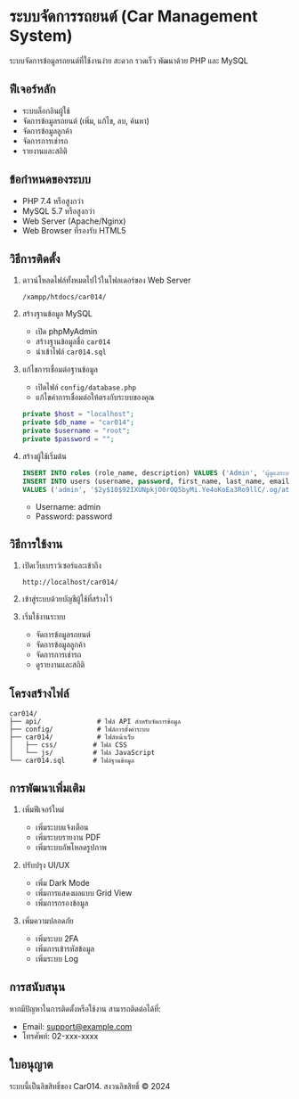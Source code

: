 # ระบบจัดการรถยนต์ (Car Management System)

ระบบจัดการข้อมูลรถยนต์ที่ใช้งานง่าย สะดวก รวดเร็ว พัฒนาด้วย PHP และ MySQL

## ฟีเจอร์หลัก

- ระบบล็อกอินผู้ใช้
- จัดการข้อมูลรถยนต์ (เพิ่ม, แก้ไข, ลบ, ค้นหา)
- จัดการข้อมูลลูกค้า
- จัดการการเช่ารถ
- รายงานและสถิติ

## ข้อกำหนดของระบบ

- PHP 7.4 หรือสูงกว่า
- MySQL 5.7 หรือสูงกว่า
- Web Server (Apache/Nginx)
- Web Browser ที่รองรับ HTML5

## วิธีการติดตั้ง

1. ดาวน์โหลดไฟล์ทั้งหมดไปไว้ในโฟลเดอร์ของ Web Server
   ```
   /xampp/htdocs/car014/
   ```

2. สร้างฐานข้อมูล MySQL
   - เปิด phpMyAdmin
   - สร้างฐานข้อมูลชื่อ `car014`
   - นำเข้าไฟล์ `car014.sql`

3. แก้ไขการเชื่อมต่อฐานข้อมูล
   - เปิดไฟล์ `config/database.php`
   - แก้ไขค่าการเชื่อมต่อให้ตรงกับระบบของคุณ
   ```php
   private $host = "localhost";
   private $db_name = "car014";
   private $username = "root";
   private $password = "";
   ```

4. สร้างผู้ใช้เริ่มต้น
   ```sql
   INSERT INTO roles (role_name, description) VALUES ('Admin', 'ผู้ดูแลระบบ');
   INSERT INTO users (username, password, first_name, last_name, email, role_id, status) 
   VALUES ('admin', '$2y$10$92IXUNpkjO0rOQ5byMi.Ye4oKoEa3Ro9llC/.og/at2.uheWG/igi', 'Admin', 'System', 'admin@example.com', 1, 'Active');
   ```
   - Username: admin
   - Password: password

## วิธีการใช้งาน

1. เปิดเว็บเบราว์เซอร์และเข้าถึง
   ```
   http://localhost/car014/
   ```

2. เข้าสู่ระบบด้วยบัญชีผู้ใช้ที่สร้างไว้

3. เริ่มใช้งานระบบ
   - จัดการข้อมูลรถยนต์
   - จัดการข้อมูลลูกค้า
   - จัดการการเช่ารถ
   - ดูรายงานและสถิติ

## โครงสร้างไฟล์

```
car014/
├── api/              # ไฟล์ API สำหรับจัดการข้อมูล
├── config/           # ไฟล์การตั้งค่าระบบ
├── car014/           # ไฟล์หน้าเว็บ
│   ├── css/         # ไฟล์ CSS
│   └── js/          # ไฟล์ JavaScript
└── car014.sql       # ไฟล์ฐานข้อมูล
```

## การพัฒนาเพิ่มเติม

1. เพิ่มฟีเจอร์ใหม่
   - เพิ่มระบบแจ้งเตือน
   - เพิ่มระบบรายงาน PDF
   - เพิ่มระบบอัพโหลดรูปภาพ

2. ปรับปรุง UI/UX
   - เพิ่ม Dark Mode
   - เพิ่มการแสดงผลแบบ Grid View
   - เพิ่มการกรองข้อมูล

3. เพิ่มความปลอดภัย
   - เพิ่มระบบ 2FA
   - เพิ่มการเข้ารหัสข้อมูล
   - เพิ่มระบบ Log

## การสนับสนุน

หากมีปัญหาในการติดตั้งหรือใช้งาน สามารถติดต่อได้ที่:
- Email: support@example.com
- โทรศัพท์: 02-xxx-xxxx

## ใบอนุญาต

ระบบนี้เป็นลิขสิทธิ์ของ Car014. สงวนลิขสิทธิ์ © 2024 